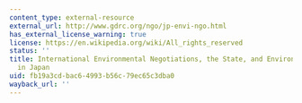 ```yaml
---
content_type: external-resource
external_url: http://www.gdrc.org/ngo/jp-envi-ngo.html
has_external_license_warning: true
license: https://en.wikipedia.org/wiki/All_rights_reserved
status: ''
title: International Environmental Negotiations, the State, and Environmental NGOs
  in Japan
uid: fb19a3cd-bac6-4993-b56c-79ec65c3dba0
wayback_url: ''
---
```

